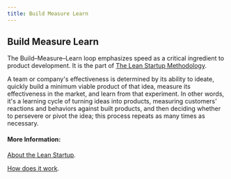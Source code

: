 ```yaml
---
title: Build Measure Learn
---
```

## Build Measure Learn

The Build–Measure–Learn loop emphasizes speed as a critical ingredient to product development. It is the part of <a href='https://en.wikipedia.org/wiki/Lean_startup#Build-Measure-Learn' target='_blank' rel='nofollow'>The Lean Startup Methodology</a>.

A team or company's effectiveness is determined by its ability to ideate, quickly build a minimum viable product of that idea, measure its effectiveness in the market, and learn from that experiment. In other words, it's a learning cycle of turning ideas into products, measuring customers' reactions and behaviors against built products, and then deciding whether to persevere or pivot the idea; this process repeats as many times as necessary.

<!-- The article goes here, in GitHub-flavored Markdown. Feel free to add YouTube videos, images, and CodePen/JSBin embeds  -->

#### More Information:
<!-- Please add any articles you think might be helpful to read before writing the article -->
<a href='http://theleanstartup.com/principles' target='_blank' rel='nofollow'>About the Lean Startup</a>.

<a href='https://www.cleverism.com/how-build-measure-learn-cycle-really-works/' target='_blank' rel='nofollow'>How does it work</a>.

